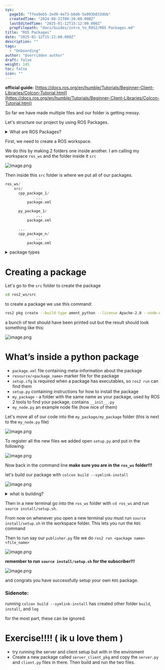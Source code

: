 ```yaml
---
sys:
  pageId: "7fea9eb5-2ed9-4e73-b6d6-5e093b833dbb"
  createdTime: "2024-08-21T00:28:00.000Z"
  lastEditedTime: "2025-01-12T15:12:00.000Z"
  propFilepath: "docs/Guides/intro_to_ROS2/ROS Packages.md"
title: "ROS Packages"
date: "2025-01-12T15:12:00.000Z"
description: ""
tags:
  - "Onboarding"
author: "Overridden author"
draft: false
weight: 145
toc: false
icon: ""
---
```


**official guide:** [https://docs.ros.org/en/humble/Tutorials/Beginner-Client-Libraries/Colcon-Tutorial.html](https://docs.ros.org/en/humble/Tutorials/Beginner-Client-Libraries/Colcon-Tutorial.html)

So far we have made multiple files and our folder is getting messy.

Let's structure our project by using ROS Packages.

<details>

<summary>What are ROS Packages?</summary>

ROS Packages are, as the name implies, packages of code that are highly sharable between ROS developers.

They consist of a folder, `package.xml` file, and source code

```python
      cpp_package_1/
		      ... imagine much code files here ..
          package.xml
```

</details>

First, we need to create a ROS workspace.

We do this by making 2 folders one inside another. I am calling my workspace `ros_ws` and the folder inside it `src`

![image.png](https://prod-files-secure.s3.us-west-2.amazonaws.com/d518164a-d88e-44d1-a4ee-3adb3bd8bce0/70706947-fd18-4537-a67b-e12946812d31/image.png?X-Amz-Algorithm=AWS4-HMAC-SHA256&X-Amz-Content-Sha256=UNSIGNED-PAYLOAD&X-Amz-Credential=ASIAZI2LB4663SM4UY2R%2F20250217%2Fus-west-2%2Fs3%2Faws4_request&X-Amz-Date=20250217T041011Z&X-Amz-Expires=3600&X-Amz-Security-Token=IQoJb3JpZ2luX2VjEEMaCXVzLXdlc3QtMiJHMEUCIQCoJ2wBV%2BCq4esWv%2FYvKI%2FcZNWYHQOxLiGh7K2GlZ68ewIgEVLK5Y6k9bP4GS7G%2FvcF0pb3Wubi7C7zHxoVZk10j9wq%2FwMIbBAAGgw2Mzc0MjMxODM4MDUiDGno5RAo9jen7yC7%2FCrcA9EJ8t7xbReGVcBXXwgbnXgpzPhgL2eYEMrVfmkNT20oYhjQkgVuJNVZY%2BC71euMI%2B9U9zriYKb7KxqlPr%2FW88nGGoJc9z06FBgCMLfiyq42d1aE5g%2FCRjA3XnnBHy1kjoO%2FsIAiqlJyGpDmSxUP5qxEDU2RlIkZYaPDZ1h2A7rd9LEtg6yTX2mVYtq5loOZIjEyYKPa7v5qxSbMYfr33P698D%2B9hbiYdawMzvHisGG3YCrI%2Bg8uHkkRapWTcLOr7gwT0B8MPLtp7dI5ShnG%2FjRE0kBG9E6%2FLq0uQGYdcHvBnQ1FRnI3y7DLvEMSD4SFhJPsc4WP4AiM3%2F%2FgW1DWjYQ9Se8iUTEZfpSMv0cXKEsduJMbYL3beYIiTvzt2RGBWktdmfBA%2FyO%2FIzXpcckj7fQAFMf%2FmCupkfhQmnIfBJwILIF%2FdC81Tb13PZLR%2B7G9MqMT86t7Ecpjf1do3kxo%2BxaLu0s27EiVOFvOPPrNtDF1n9VycoghePfqm64D0pLBfUpthNk0Jenu9o7d5dBVPTGcXYlxHLp8mYGLxvPrLGBFFtezXQzGqsAOV4axCVG314ltO8mu93AWcBz5YziGuTQWa31D25wfOc6M1VTg7X1osEm4%2F0rloOwk5cKDMP7Jyr0GOqUBjsm9PmJqC6hcYSa0lQRD%2Fsdi1mAS%2B7Jlu3h1KDwy2iI6chCZM%2B1rXlTqae9CdZkuJ8%2B%2BqvTqfymLZP9W0y5uf5Lhdhz8ltPFPA%2B68GEc2EahLu2xIfzz5SH45Scys0j6CzHJt9sCkb%2Fh%2BpqM31DCORaA5LNPdrNQXqrYQtQp52ubiXRhpq4XhluM%2F10jY3QRT3EgzeVF0fWxNJbYczUSZvF47DtU&X-Amz-Signature=265658754820968287eca07db59a70c0545d8bdd376fe28dc36b2281846d0832&X-Amz-SignedHeaders=host&x-id=GetObject)

Then inside this `src` folder is where we put all of our packages.

```python
ros_ws/
    src/
      cpp_package_1/
		      ...
          package.xml

      py_package_1/
		      ...
          package.xml

      ...
      cpp_package_n/
		      ...
          package.xml

```

<details>

<summary>package types</summary>

packages can be either `C++` or python.

the intern file structure is different for each but for this guide we will stick to creating python packages

</details>

# Creating a package

Let's go to the `src` folder to create the package

```bash
cd ros2_ws/src
```

to create a package we use this command:

```bash
ros2 pkg create --build-type ament_python --license Apache-2.0 --node-name my_node my_package
```

a bunch of text should have been printed out but the result should look something like this:

![image.png](https://prod-files-secure.s3.us-west-2.amazonaws.com/d518164a-d88e-44d1-a4ee-3adb3bd8bce0/e6cf1e3f-8512-4a3e-b131-079f800bf3e8/image.png?X-Amz-Algorithm=AWS4-HMAC-SHA256&X-Amz-Content-Sha256=UNSIGNED-PAYLOAD&X-Amz-Credential=ASIAZI2LB4663SM4UY2R%2F20250217%2Fus-west-2%2Fs3%2Faws4_request&X-Amz-Date=20250217T041011Z&X-Amz-Expires=3600&X-Amz-Security-Token=IQoJb3JpZ2luX2VjEEMaCXVzLXdlc3QtMiJHMEUCIQCoJ2wBV%2BCq4esWv%2FYvKI%2FcZNWYHQOxLiGh7K2GlZ68ewIgEVLK5Y6k9bP4GS7G%2FvcF0pb3Wubi7C7zHxoVZk10j9wq%2FwMIbBAAGgw2Mzc0MjMxODM4MDUiDGno5RAo9jen7yC7%2FCrcA9EJ8t7xbReGVcBXXwgbnXgpzPhgL2eYEMrVfmkNT20oYhjQkgVuJNVZY%2BC71euMI%2B9U9zriYKb7KxqlPr%2FW88nGGoJc9z06FBgCMLfiyq42d1aE5g%2FCRjA3XnnBHy1kjoO%2FsIAiqlJyGpDmSxUP5qxEDU2RlIkZYaPDZ1h2A7rd9LEtg6yTX2mVYtq5loOZIjEyYKPa7v5qxSbMYfr33P698D%2B9hbiYdawMzvHisGG3YCrI%2Bg8uHkkRapWTcLOr7gwT0B8MPLtp7dI5ShnG%2FjRE0kBG9E6%2FLq0uQGYdcHvBnQ1FRnI3y7DLvEMSD4SFhJPsc4WP4AiM3%2F%2FgW1DWjYQ9Se8iUTEZfpSMv0cXKEsduJMbYL3beYIiTvzt2RGBWktdmfBA%2FyO%2FIzXpcckj7fQAFMf%2FmCupkfhQmnIfBJwILIF%2FdC81Tb13PZLR%2B7G9MqMT86t7Ecpjf1do3kxo%2BxaLu0s27EiVOFvOPPrNtDF1n9VycoghePfqm64D0pLBfUpthNk0Jenu9o7d5dBVPTGcXYlxHLp8mYGLxvPrLGBFFtezXQzGqsAOV4axCVG314ltO8mu93AWcBz5YziGuTQWa31D25wfOc6M1VTg7X1osEm4%2F0rloOwk5cKDMP7Jyr0GOqUBjsm9PmJqC6hcYSa0lQRD%2Fsdi1mAS%2B7Jlu3h1KDwy2iI6chCZM%2B1rXlTqae9CdZkuJ8%2B%2BqvTqfymLZP9W0y5uf5Lhdhz8ltPFPA%2B68GEc2EahLu2xIfzz5SH45Scys0j6CzHJt9sCkb%2Fh%2BpqM31DCORaA5LNPdrNQXqrYQtQp52ubiXRhpq4XhluM%2F10jY3QRT3EgzeVF0fWxNJbYczUSZvF47DtU&X-Amz-Signature=06747cf563e1731ab550542780f9c976c39496cd4343163f8990a51de7401785&X-Amz-SignedHeaders=host&x-id=GetObject)

# What’s inside a python package

- `package.xml` file containing meta-information about the package
- `resource/<package_name>` marker file for the package
- `setup.cfg` is required when a package has executables, so `ros2 run` can find them
- `setup.py` containing instructions for how to install the package
- `my_package` - a folder with the same name as your package, used by ROS 2 tools to find your package, contains `__init__.py`
- `my_node.py` an example node file (how nice of them)

Let's move all of our code into the `my_package/my_package` folder (this is next to the `my_node.py` file)

![image.png](https://prod-files-secure.s3.us-west-2.amazonaws.com/d518164a-d88e-44d1-a4ee-3adb3bd8bce0/9ce58f11-0da9-4d3e-b86d-506a9685d378/image.png?X-Amz-Algorithm=AWS4-HMAC-SHA256&X-Amz-Content-Sha256=UNSIGNED-PAYLOAD&X-Amz-Credential=ASIAZI2LB4663SM4UY2R%2F20250217%2Fus-west-2%2Fs3%2Faws4_request&X-Amz-Date=20250217T041011Z&X-Amz-Expires=3600&X-Amz-Security-Token=IQoJb3JpZ2luX2VjEEMaCXVzLXdlc3QtMiJHMEUCIQCoJ2wBV%2BCq4esWv%2FYvKI%2FcZNWYHQOxLiGh7K2GlZ68ewIgEVLK5Y6k9bP4GS7G%2FvcF0pb3Wubi7C7zHxoVZk10j9wq%2FwMIbBAAGgw2Mzc0MjMxODM4MDUiDGno5RAo9jen7yC7%2FCrcA9EJ8t7xbReGVcBXXwgbnXgpzPhgL2eYEMrVfmkNT20oYhjQkgVuJNVZY%2BC71euMI%2B9U9zriYKb7KxqlPr%2FW88nGGoJc9z06FBgCMLfiyq42d1aE5g%2FCRjA3XnnBHy1kjoO%2FsIAiqlJyGpDmSxUP5qxEDU2RlIkZYaPDZ1h2A7rd9LEtg6yTX2mVYtq5loOZIjEyYKPa7v5qxSbMYfr33P698D%2B9hbiYdawMzvHisGG3YCrI%2Bg8uHkkRapWTcLOr7gwT0B8MPLtp7dI5ShnG%2FjRE0kBG9E6%2FLq0uQGYdcHvBnQ1FRnI3y7DLvEMSD4SFhJPsc4WP4AiM3%2F%2FgW1DWjYQ9Se8iUTEZfpSMv0cXKEsduJMbYL3beYIiTvzt2RGBWktdmfBA%2FyO%2FIzXpcckj7fQAFMf%2FmCupkfhQmnIfBJwILIF%2FdC81Tb13PZLR%2B7G9MqMT86t7Ecpjf1do3kxo%2BxaLu0s27EiVOFvOPPrNtDF1n9VycoghePfqm64D0pLBfUpthNk0Jenu9o7d5dBVPTGcXYlxHLp8mYGLxvPrLGBFFtezXQzGqsAOV4axCVG314ltO8mu93AWcBz5YziGuTQWa31D25wfOc6M1VTg7X1osEm4%2F0rloOwk5cKDMP7Jyr0GOqUBjsm9PmJqC6hcYSa0lQRD%2Fsdi1mAS%2B7Jlu3h1KDwy2iI6chCZM%2B1rXlTqae9CdZkuJ8%2B%2BqvTqfymLZP9W0y5uf5Lhdhz8ltPFPA%2B68GEc2EahLu2xIfzz5SH45Scys0j6CzHJt9sCkb%2Fh%2BpqM31DCORaA5LNPdrNQXqrYQtQp52ubiXRhpq4XhluM%2F10jY3QRT3EgzeVF0fWxNJbYczUSZvF47DtU&X-Amz-Signature=11b96fdcb98df4c7500a6f86b9702f6ec8062f258ffaf4bb4079bd55e4479444&X-Amz-SignedHeaders=host&x-id=GetObject)

To register all the new files we added open `setup.py` and put in the following:

![image.png](https://prod-files-secure.s3.us-west-2.amazonaws.com/d518164a-d88e-44d1-a4ee-3adb3bd8bce0/1cd7c262-4cae-4496-9d75-c178537d24a2/image.png?X-Amz-Algorithm=AWS4-HMAC-SHA256&X-Amz-Content-Sha256=UNSIGNED-PAYLOAD&X-Amz-Credential=ASIAZI2LB4663SM4UY2R%2F20250217%2Fus-west-2%2Fs3%2Faws4_request&X-Amz-Date=20250217T041011Z&X-Amz-Expires=3600&X-Amz-Security-Token=IQoJb3JpZ2luX2VjEEMaCXVzLXdlc3QtMiJHMEUCIQCoJ2wBV%2BCq4esWv%2FYvKI%2FcZNWYHQOxLiGh7K2GlZ68ewIgEVLK5Y6k9bP4GS7G%2FvcF0pb3Wubi7C7zHxoVZk10j9wq%2FwMIbBAAGgw2Mzc0MjMxODM4MDUiDGno5RAo9jen7yC7%2FCrcA9EJ8t7xbReGVcBXXwgbnXgpzPhgL2eYEMrVfmkNT20oYhjQkgVuJNVZY%2BC71euMI%2B9U9zriYKb7KxqlPr%2FW88nGGoJc9z06FBgCMLfiyq42d1aE5g%2FCRjA3XnnBHy1kjoO%2FsIAiqlJyGpDmSxUP5qxEDU2RlIkZYaPDZ1h2A7rd9LEtg6yTX2mVYtq5loOZIjEyYKPa7v5qxSbMYfr33P698D%2B9hbiYdawMzvHisGG3YCrI%2Bg8uHkkRapWTcLOr7gwT0B8MPLtp7dI5ShnG%2FjRE0kBG9E6%2FLq0uQGYdcHvBnQ1FRnI3y7DLvEMSD4SFhJPsc4WP4AiM3%2F%2FgW1DWjYQ9Se8iUTEZfpSMv0cXKEsduJMbYL3beYIiTvzt2RGBWktdmfBA%2FyO%2FIzXpcckj7fQAFMf%2FmCupkfhQmnIfBJwILIF%2FdC81Tb13PZLR%2B7G9MqMT86t7Ecpjf1do3kxo%2BxaLu0s27EiVOFvOPPrNtDF1n9VycoghePfqm64D0pLBfUpthNk0Jenu9o7d5dBVPTGcXYlxHLp8mYGLxvPrLGBFFtezXQzGqsAOV4axCVG314ltO8mu93AWcBz5YziGuTQWa31D25wfOc6M1VTg7X1osEm4%2F0rloOwk5cKDMP7Jyr0GOqUBjsm9PmJqC6hcYSa0lQRD%2Fsdi1mAS%2B7Jlu3h1KDwy2iI6chCZM%2B1rXlTqae9CdZkuJ8%2B%2BqvTqfymLZP9W0y5uf5Lhdhz8ltPFPA%2B68GEc2EahLu2xIfzz5SH45Scys0j6CzHJt9sCkb%2Fh%2BpqM31DCORaA5LNPdrNQXqrYQtQp52ubiXRhpq4XhluM%2F10jY3QRT3EgzeVF0fWxNJbYczUSZvF47DtU&X-Amz-Signature=935f9f07d0473fa3e758b044a1ded7572513f83522e630b9e22d618b46b01a80&X-Amz-SignedHeaders=host&x-id=GetObject)

Now back in the command line **make sure you are in the** **`ros_ws`** **folder!!!**

let's build our package with `colcon build --symlink-install`

![image.png](https://prod-files-secure.s3.us-west-2.amazonaws.com/d518164a-d88e-44d1-a4ee-3adb3bd8bce0/2f2a0d27-b173-48fd-b189-5f5c0ce65619/image.png?X-Amz-Algorithm=AWS4-HMAC-SHA256&X-Amz-Content-Sha256=UNSIGNED-PAYLOAD&X-Amz-Credential=ASIAZI2LB4663SM4UY2R%2F20250217%2Fus-west-2%2Fs3%2Faws4_request&X-Amz-Date=20250217T041011Z&X-Amz-Expires=3600&X-Amz-Security-Token=IQoJb3JpZ2luX2VjEEMaCXVzLXdlc3QtMiJHMEUCIQCoJ2wBV%2BCq4esWv%2FYvKI%2FcZNWYHQOxLiGh7K2GlZ68ewIgEVLK5Y6k9bP4GS7G%2FvcF0pb3Wubi7C7zHxoVZk10j9wq%2FwMIbBAAGgw2Mzc0MjMxODM4MDUiDGno5RAo9jen7yC7%2FCrcA9EJ8t7xbReGVcBXXwgbnXgpzPhgL2eYEMrVfmkNT20oYhjQkgVuJNVZY%2BC71euMI%2B9U9zriYKb7KxqlPr%2FW88nGGoJc9z06FBgCMLfiyq42d1aE5g%2FCRjA3XnnBHy1kjoO%2FsIAiqlJyGpDmSxUP5qxEDU2RlIkZYaPDZ1h2A7rd9LEtg6yTX2mVYtq5loOZIjEyYKPa7v5qxSbMYfr33P698D%2B9hbiYdawMzvHisGG3YCrI%2Bg8uHkkRapWTcLOr7gwT0B8MPLtp7dI5ShnG%2FjRE0kBG9E6%2FLq0uQGYdcHvBnQ1FRnI3y7DLvEMSD4SFhJPsc4WP4AiM3%2F%2FgW1DWjYQ9Se8iUTEZfpSMv0cXKEsduJMbYL3beYIiTvzt2RGBWktdmfBA%2FyO%2FIzXpcckj7fQAFMf%2FmCupkfhQmnIfBJwILIF%2FdC81Tb13PZLR%2B7G9MqMT86t7Ecpjf1do3kxo%2BxaLu0s27EiVOFvOPPrNtDF1n9VycoghePfqm64D0pLBfUpthNk0Jenu9o7d5dBVPTGcXYlxHLp8mYGLxvPrLGBFFtezXQzGqsAOV4axCVG314ltO8mu93AWcBz5YziGuTQWa31D25wfOc6M1VTg7X1osEm4%2F0rloOwk5cKDMP7Jyr0GOqUBjsm9PmJqC6hcYSa0lQRD%2Fsdi1mAS%2B7Jlu3h1KDwy2iI6chCZM%2B1rXlTqae9CdZkuJ8%2B%2BqvTqfymLZP9W0y5uf5Lhdhz8ltPFPA%2B68GEc2EahLu2xIfzz5SH45Scys0j6CzHJt9sCkb%2Fh%2BpqM31DCORaA5LNPdrNQXqrYQtQp52ubiXRhpq4XhluM%2F10jY3QRT3EgzeVF0fWxNJbYczUSZvF47DtU&X-Amz-Signature=dbe62edf56a68d9f756bde4b7315db6695189f69df80d548d058a515d55482e8&X-Amz-SignedHeaders=host&x-id=GetObject)

<details>

<summary>what is building?</summary>

if you are a CS major at Rose-Hulman you will learn the answer to this in CSSE132

but TLDR; is it combines all the code files into one program that can be run easily 

</details>

Then in a new terminal go into the `ros_ws` folder with `cd ros_ws` and run `source install/setup.sh`. 

From now on whenever you open a new terminal you must run `source install/setup.sh` in the workspace folder. This lets you run the `ROS` command

Then to run say our `publisher.py` file we do `ros2 run <package name> <file_name>`

![image.png](https://prod-files-secure.s3.us-west-2.amazonaws.com/d518164a-d88e-44d1-a4ee-3adb3bd8bce0/4f4b1219-3a44-4632-aa0a-ce3471699f59/image.png?X-Amz-Algorithm=AWS4-HMAC-SHA256&X-Amz-Content-Sha256=UNSIGNED-PAYLOAD&X-Amz-Credential=ASIAZI2LB4663SM4UY2R%2F20250217%2Fus-west-2%2Fs3%2Faws4_request&X-Amz-Date=20250217T041011Z&X-Amz-Expires=3600&X-Amz-Security-Token=IQoJb3JpZ2luX2VjEEMaCXVzLXdlc3QtMiJHMEUCIQCoJ2wBV%2BCq4esWv%2FYvKI%2FcZNWYHQOxLiGh7K2GlZ68ewIgEVLK5Y6k9bP4GS7G%2FvcF0pb3Wubi7C7zHxoVZk10j9wq%2FwMIbBAAGgw2Mzc0MjMxODM4MDUiDGno5RAo9jen7yC7%2FCrcA9EJ8t7xbReGVcBXXwgbnXgpzPhgL2eYEMrVfmkNT20oYhjQkgVuJNVZY%2BC71euMI%2B9U9zriYKb7KxqlPr%2FW88nGGoJc9z06FBgCMLfiyq42d1aE5g%2FCRjA3XnnBHy1kjoO%2FsIAiqlJyGpDmSxUP5qxEDU2RlIkZYaPDZ1h2A7rd9LEtg6yTX2mVYtq5loOZIjEyYKPa7v5qxSbMYfr33P698D%2B9hbiYdawMzvHisGG3YCrI%2Bg8uHkkRapWTcLOr7gwT0B8MPLtp7dI5ShnG%2FjRE0kBG9E6%2FLq0uQGYdcHvBnQ1FRnI3y7DLvEMSD4SFhJPsc4WP4AiM3%2F%2FgW1DWjYQ9Se8iUTEZfpSMv0cXKEsduJMbYL3beYIiTvzt2RGBWktdmfBA%2FyO%2FIzXpcckj7fQAFMf%2FmCupkfhQmnIfBJwILIF%2FdC81Tb13PZLR%2B7G9MqMT86t7Ecpjf1do3kxo%2BxaLu0s27EiVOFvOPPrNtDF1n9VycoghePfqm64D0pLBfUpthNk0Jenu9o7d5dBVPTGcXYlxHLp8mYGLxvPrLGBFFtezXQzGqsAOV4axCVG314ltO8mu93AWcBz5YziGuTQWa31D25wfOc6M1VTg7X1osEm4%2F0rloOwk5cKDMP7Jyr0GOqUBjsm9PmJqC6hcYSa0lQRD%2Fsdi1mAS%2B7Jlu3h1KDwy2iI6chCZM%2B1rXlTqae9CdZkuJ8%2B%2BqvTqfymLZP9W0y5uf5Lhdhz8ltPFPA%2B68GEc2EahLu2xIfzz5SH45Scys0j6CzHJt9sCkb%2Fh%2BpqM31DCORaA5LNPdrNQXqrYQtQp52ubiXRhpq4XhluM%2F10jY3QRT3EgzeVF0fWxNJbYczUSZvF47DtU&X-Amz-Signature=d62658b21192f03582e6ea217bc1f73cb5dc8ebeaf56a97e022d853e1d806b93&X-Amz-SignedHeaders=host&x-id=GetObject)

**remember to run** **`source install/setup.sh`** **for the subscriber!!!**

![image.png](https://prod-files-secure.s3.us-west-2.amazonaws.com/d518164a-d88e-44d1-a4ee-3adb3bd8bce0/02121119-dad4-49ec-8356-c956108b4243/image.png?X-Amz-Algorithm=AWS4-HMAC-SHA256&X-Amz-Content-Sha256=UNSIGNED-PAYLOAD&X-Amz-Credential=ASIAZI2LB4663SM4UY2R%2F20250217%2Fus-west-2%2Fs3%2Faws4_request&X-Amz-Date=20250217T041011Z&X-Amz-Expires=3600&X-Amz-Security-Token=IQoJb3JpZ2luX2VjEEMaCXVzLXdlc3QtMiJHMEUCIQCoJ2wBV%2BCq4esWv%2FYvKI%2FcZNWYHQOxLiGh7K2GlZ68ewIgEVLK5Y6k9bP4GS7G%2FvcF0pb3Wubi7C7zHxoVZk10j9wq%2FwMIbBAAGgw2Mzc0MjMxODM4MDUiDGno5RAo9jen7yC7%2FCrcA9EJ8t7xbReGVcBXXwgbnXgpzPhgL2eYEMrVfmkNT20oYhjQkgVuJNVZY%2BC71euMI%2B9U9zriYKb7KxqlPr%2FW88nGGoJc9z06FBgCMLfiyq42d1aE5g%2FCRjA3XnnBHy1kjoO%2FsIAiqlJyGpDmSxUP5qxEDU2RlIkZYaPDZ1h2A7rd9LEtg6yTX2mVYtq5loOZIjEyYKPa7v5qxSbMYfr33P698D%2B9hbiYdawMzvHisGG3YCrI%2Bg8uHkkRapWTcLOr7gwT0B8MPLtp7dI5ShnG%2FjRE0kBG9E6%2FLq0uQGYdcHvBnQ1FRnI3y7DLvEMSD4SFhJPsc4WP4AiM3%2F%2FgW1DWjYQ9Se8iUTEZfpSMv0cXKEsduJMbYL3beYIiTvzt2RGBWktdmfBA%2FyO%2FIzXpcckj7fQAFMf%2FmCupkfhQmnIfBJwILIF%2FdC81Tb13PZLR%2B7G9MqMT86t7Ecpjf1do3kxo%2BxaLu0s27EiVOFvOPPrNtDF1n9VycoghePfqm64D0pLBfUpthNk0Jenu9o7d5dBVPTGcXYlxHLp8mYGLxvPrLGBFFtezXQzGqsAOV4axCVG314ltO8mu93AWcBz5YziGuTQWa31D25wfOc6M1VTg7X1osEm4%2F0rloOwk5cKDMP7Jyr0GOqUBjsm9PmJqC6hcYSa0lQRD%2Fsdi1mAS%2B7Jlu3h1KDwy2iI6chCZM%2B1rXlTqae9CdZkuJ8%2B%2BqvTqfymLZP9W0y5uf5Lhdhz8ltPFPA%2B68GEc2EahLu2xIfzz5SH45Scys0j6CzHJt9sCkb%2Fh%2BpqM31DCORaA5LNPdrNQXqrYQtQp52ubiXRhpq4XhluM%2F10jY3QRT3EgzeVF0fWxNJbYczUSZvF47DtU&X-Amz-Signature=faeb8d9ac6e6790791552a83db05945aeaf6a1d1246cc7031c656ae51e5126c9&X-Amz-SignedHeaders=host&x-id=GetObject)

and congrats you have successfully setup your own `ROS` package.

### Sidenote:

running `colcon build --symlink-install` has created other folder `build`, `install`, and `log`

for the most part, these can be ignored.

# Exercise!!!! ( ik u love them )

- try running the server and client setup but with in the enviroment
- Create a new package called `server_client_pkg` and copy the `server.py` and `client.py` files in there. Then build and run the two files.
